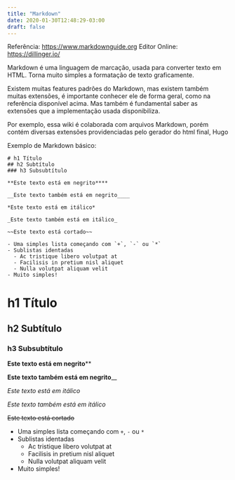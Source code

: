 ```yaml
---
title: "Markdown"
date: 2020-01-30T12:48:29-03:00
draft: false
---
```


Referência: https://www.markdownguide.org Editor Online: https://dillinger.io/

Markdown é uma linguagem de marcação, usada para converter texto em HTML. Torna muito simples a formatação de texto graficamente.

Existem muitas features padrões do Markdown, mas existem também muitas extensões, é importante conhecer ele de forma geral, como na referência disponível acima. Mas também é fundamental saber as extensões que a implementação usada disponibiliza.

Por exemplo, essa wiki é colaborada com arquivos Markdown, porém contém diversas extensões providenciadas pelo gerador do html final, Hugo

Exemplo de Markdown básico:

```
# h1 Título
## h2 Subtítulo
### h3 Subsubtítulo

**Este texto está em negrito****

__Este texto também está em negrito____

*Este texto está em itálico*

_Este texto também está em itálico_

~~Este texto está cortado~~

- Uma simples lista começando com `+`, `-` ou `*`
- Sublistas identadas
  - Ac tristique libero volutpat at
  - Facilisis in pretium nisl aliquet
  - Nulla volutpat aliquam velit
- Muito simples!
```

# h1 Título
## h2 Subtítulo
### h3 Subsubtítulo

**Este texto está em negrito****

__Este texto também está em negrito____

*Este texto está em itálico*

_Este texto também está em itálico_

~~Este texto está cortado~~

- Uma simples lista começando com `+`, `-` ou `*`
- Sublistas identadas
  - Ac tristique libero volutpat at
  - Facilisis in pretium nisl aliquet
  - Nulla volutpat aliquam velit
- Muito simples!
